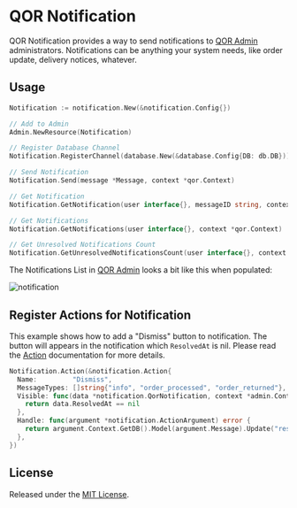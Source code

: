 # QOR Notification

QOR Notification provides a way to send notifications to [QOR Admin](https://github.com/qor/admin) administrators. Notifications can be anything your system needs, like order update, delivery notices, whatever.

## Usage

```go
Notification := notification.New(&notification.Config{})

// Add to Admin
Admin.NewResource(Notification)

// Register Database Channel
Notification.RegisterChannel(database.New(&database.Config{DB: db.DB}))

// Send Notification
Notification.Send(message *Message, context *qor.Context)

// Get Notification
Notification.GetNotification(user interface{}, messageID string, context *qor.Context)

// Get Notifications
Notification.GetNotifications(user interface{}, context *qor.Context)

// Get Unresolved Notifications Count
Notification.GetUnresolvedNotificationsCount(user interface{}, context *qor.Context)
```

The Notifications List in [QOR Admin](../chapter2/setup.md) looks a bit like this when populated:

![notification](notification-demo.png)

## Register Actions for Notification

This example shows how to add a "Dismiss" button to notification. The button will appears in the notification which `ResolvedAt` is nil. Please read the [Action](http://doc.getqor.com/admin/actions.html) documentation for more details.

```go
Notification.Action(&notification.Action{
  Name:         "Dismiss",
  MessageTypes: []string{"info", "order_processed", "order_returned"},
  Visible: func(data *notification.QorNotification, context *admin.Context) bool {
    return data.ResolvedAt == nil
  },
  Handle: func(argument *notification.ActionArgument) error {
    return argument.Context.GetDB().Model(argument.Message).Update("resolved_at", time.Now()).Error
  },
})
```

## License

Released under the [MIT License](http://opensource.org/licenses/MIT).

